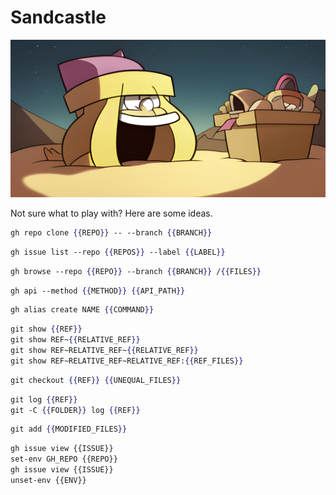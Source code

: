 # Sandcastle

![](./sandcastle/banner.png)

Not sure what to play with? Here are some ideas.

```handlebars
gh repo clone {{REPO}} -- --branch {{BRANCH}}
```

```handlebars
gh issue list --repo {{REPOS}} --label {{LABEL}}
```

```handlebars
gh browse --repo {{REPO}} --branch {{BRANCH}} /{{FILES}}
```

```handlebars
gh api --method {{METHOD}} {{API_PATH}}
```

```handlebars
gh alias create NAME {{COMMAND}}
```

```handlebars
git show {{REF}}
git show REF~{{RELATIVE_REF}}
git show REF~RELATIVE_REF~{{RELATIVE_REF}}
git show REF~RELATIVE_REF~RELATIVE_REF:{{REF_FILES}}
```

```handlebars
git checkout {{REF}} {{UNEQUAL_FILES}}
```

```handlebars
git log {{REF}}
git -C {{FOLDER}} log {{REF}}
```

```handlebars
git add {{MODIFIED_FILES}}
```

```sh
gh issue view {{ISSUE}}
set-env GH_REPO {{REPO}}
gh issue view {{ISSUE}}
unset-env {{ENV}}
```
